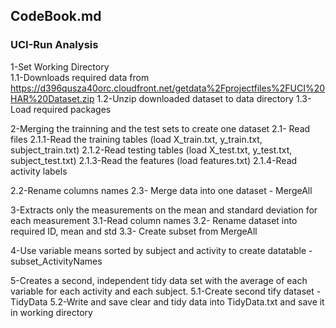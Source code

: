 ## CodeBook.md
### UCI-Run Analysis

1-Set Working Directory  
1.1-Downloads required data from https://d396qusza40orc.cloudfront.net/getdata%2Fprojectfiles%2FUCI%20HAR%20Dataset.zip
1.2-Unzip downloaded dataset to data directory
1.3-Load required packages

2-Merging the trainning and the test sets to create one dataset
2.1- Read files 
2.1.1-Read the training tables (load X_train.txt, y_train.txt, subject_train.txt)
2.1.2-Read testing tables (load X_test.txt, y_test.txt, subject_test.txt)
2.1.3-Read the features (load features.txt)
2.1.4-Read activity labels

2.2-Rename columns names
2.3- Merge data into one dataset - MergeAll


3-Extracts only the measurements on the mean and standard deviation for each measurement
3.1-Read column names
3.2- Rename dataset into required ID, mean and std
3.3- Create subset from MergeAll

4-Use variable means sorted by subject and activity to create datatable - subset_ActivityNames 

5-Creates a second, independent tidy data set with the average of each variable for each activity and each subject. 
5.1-Create second tify dataset -TidyData
5.2-Write and save clear and tidy data into TidyData.txt and save it in working directory




